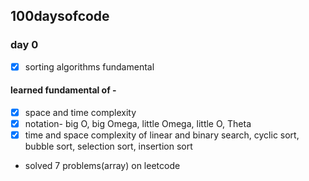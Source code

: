 ## 100daysofcode

### day 0
- [x] sorting algorithms fundamental
#### learned fundamental of -
- [x] space and time complexity
- [x] notation- big O, big Omega, little Omega, little O, Theta
- [x] time and space complexity of linear and binary search, cyclic sort, bubble sort, selection sort, insertion sort
* solved 7 problems(array) on leetcode 
